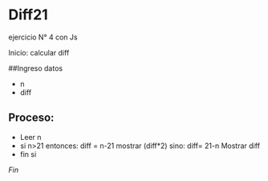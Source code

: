 # Diff21
ejercicio N° 4 con Js

Inicio: calcular diff

##Ingreso datos
- n
- diff

## Proceso:
- Leer n
- si n>21 entonces:
	diff = n-21
	mostrar (diff*2)
  sino:
  	diff= 21-n
  	Mostrar diff
 - fin si

 *Fin*